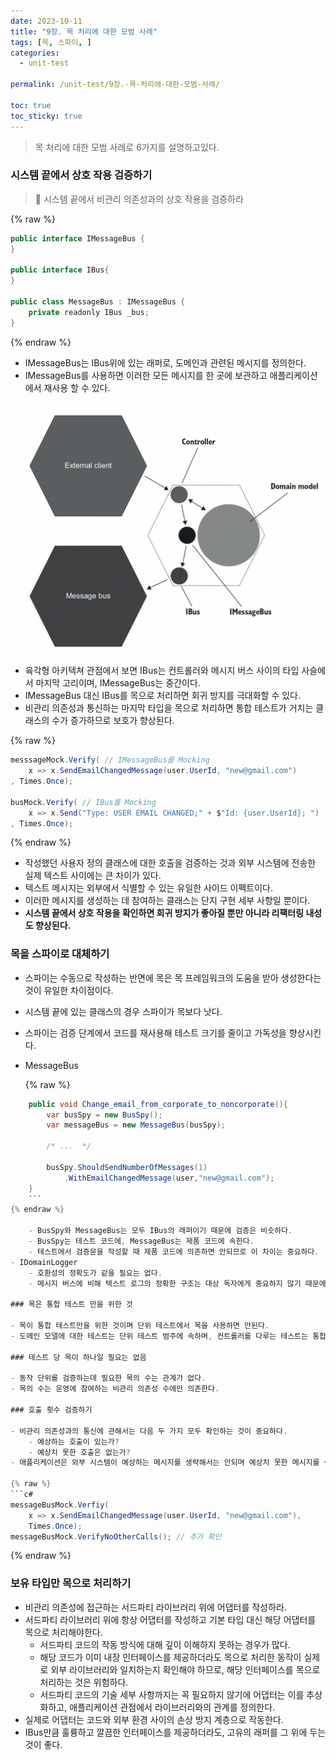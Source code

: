 ```yaml
---
date: 2023-10-11
title: "9장. 목 처리에 대한 모범 사례"
tags: [목, 스파이, ]
categories:
  - unit-test

permalink: /unit-test/9장.-목-처리에-대한-모범-사례/

toc: true
toc_sticky: true
---
```



> 목 처리에 대한 모범 사례로 6가지를 설명하고있다.


### 시스템 끝에서 상호 작용 검증하기


> 📌 시스템 끝에서 비관리 의존성과의 상호 작용을 검증하라


{% raw %}
```java
public interface IMessageBus {
}

public interface IBus{
}

public class MessageBus : IMessageBus {
	private readonly IBus _bus;
}
```
{% endraw %}

- IMessageBus는 IBus위에 있는 래퍼로, 도메인과 관련된 메시지를 정의한다.
- IMessageBus를 사용하면 이러한 모든 메시지를 한 곳에 보관하고 애플리케이션에서 재사용 할 수 있다.

![0](/assets/img/2023-10-11-9장.-목-처리에-대한-모범-사례.md/0.png)

- 육각형 아키텍쳐 관점에서 보면 IBus는 컨트롤러와 메시지 버스 사이의 타입 사슬에서 마지막 고리이며, IMessageBus는 중간이다.
- IMessageBus 대신 IBus를 목으로 처리하면 회귀 방지를 극대화할 수 있다.
- 비관리 의존성과 통신하는 마지막 타입을 목으로 처리하면 통합 테스트가 거치는 클래스의 수가 증가하므로 보호가 향상된다.

{% raw %}
```c#
messsageMock.Verify( // IMessageBus를 Mocking
	x => x.SendEmailChangedMessage(user.UserId, "new@gmail.com")
, Times.Once);

busMock.Verify( // IBus를 Mocking
	x => x.Send("Type: USER EMAIL CHANGED;" + $"Id: {user.UserId}; ")
, Times.Once);
```
{% endraw %}

- 작성했던 사용자 정의 클래스에 대한 호출을 검증하는 것과 외부 시스템에 전송한 실제 텍스트 사이에는 큰 차이가 있다.
- 텍스트 메시지는 외부에서 식별할 수 있는 유일한 사이드 이펙트이다.
- 이러한 메시지를 생성하는 데 참여하는 클래스는 단지 구현 세부 사항일 뿐이다.
- **시스템 끝에서 상호 작용을 확인하면 회귀 방지가 좋아질 뿐만 아니라 리팩터링 내성도 향상된다.**

### 목을 스파이로 대체하기

- 스파이는 수동으로 작성하는 반면에 목은 목 프레임워크의 도움을 받아 생성한다는 것이 유일한 차이점이다.
- 시스템 끝에 있는 클래스의 경우 스파이가 목보다 낫다.
- 스파이는 검증 단계에서 코드를 재사용해 테스트 크기를 줄이고 가독성을 향상시킨다.
- MessageBus

	{% raw %}
```c#
	public void Change_email_from_corporate_to_noncorporate(){
		var busSpy = new BusSpy();
		var messageBus = new MessageBus(busSpy);
	
		/* ...  */
	
		busSpy.ShouldSendNumberOfMessages(1)
			.WithEmailChangedMessage(user,"new@gmail.com");
	}
	```
{% endraw %}

	- BusSpy와 MessageBus는 모두 IBus의 래퍼이기 때문에 검증은 비슷하다.
	- BusSpy는 테스트 코드에, MessageBus는 제품 코드에 속한다.
	- 테스트에서 검증문을 작성할 때 제품 코드에 의존하면 안되므로 이 차이는 중요하다.
- IDomainLogger
	- 호환성의 정확도가 같을 필요는 없다.
	- 메시지 버스에 비해 텍스트 로그의 정확한 구조는 대상 독자에게 중요하지 않기 때문에 대상을 지정할 필요는 없다.

### 목은 통합 테스트 만을 위한 것

- 목이 통합 테스트만을 위한 것이며 단위 테스트에서 목을 사용하면 안된다.
- 도메인 모델에 대한 테스트는 단위 테스트 범주에 속하며, 컨트롤러를 다루는 테스트는 통합 테스트다.

### 테스트 당 목이 하나일 필요는 없음

- 동작 단위를 검증하는데 필요한 목의 수는 관계가 없다.
- 목의 수는 운영에 참여하는 비관리 의존성 수에만 의존한다.

### 호출 횟수 검증하기

- 비관리 의존성과의 통신에 관해서는 다음 두 가지 모두 확인하는 것이 중요하다.
	- 예상하는 호출이 있는가?
	- 예상치 못한 호출은 없는가?
- 애플리케이션은 외부 시스템이 예상하는 메시지를 생략해서는 안되며 예상치 못한 메시지를 생성해서는 안된다.

{% raw %}
```c#
messageBusMock.Verfiy(
	x => x.SendEmailChangedMessage(user.UserId, "new@gmail.com"),
	Times.Once);
messageBusMock.VerifyNoOtherCalls(); // 추가 확인
```
{% endraw %}


### 보유 타입만 목으로 처리하기

- 비관리 의존성에 접근하는 서드파티 라이브러리 위에 어댑터를 작성하라.
- 서드파티 라이브러리 위에 항상 어댑터를 작성하고 기본 타입 대신 해당 어댑터를 목으로 처리해야한다.
	- 서드파티 코드의 작동 방식에 대해 깊이 이해하지 못하는 경우가 많다.
	- 해당 코드가 이미 내장 인터페이스를 제공하더라도 목으로 처리한 동작이 실제로 외부 라이브러리와 일치하는지 확인해야 하므로, 해당 인터페이스를 목으로 처리하는 것은 위험하다.
	- 서드파티 코드의 기술 세부 사항까지는 꼭 필요하지 않기에 어댑터는 이를 추상화하고, 애플리케이션 관점에서 라이브러리와의 관계를 정의한다.
- 실제로 어댑터는 코드와 외부 환경 사이의 손상 방지 계층으로 작동한다.
- IBus만큼 훌륭하고 깔끔한 인터페이스를 제공하더라도, 고유의 래퍼를 그 위에 두는 것이 좋다.
